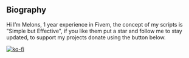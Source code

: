 ## Biography
Hi I’m Melons, 1 year experience in Fivem, the concept of my scripts is "Simple but Effective", if you like them put a star and follow me to stay updated, to support my projects donate using the button below.

[![ko-fi](https://ko-fi.com/img/githubbutton_sm.svg)](https://ko-fi.com/W7W0159ZDL)

